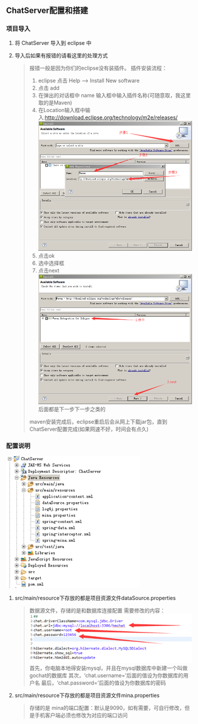 ## ChatServer配置和搭建

### 项目导入
1. 将 ChatServer 导入到 eclipse 中
2. 导入后如果有报错的请看这里的处理方式 

	> 报错一般是因为你们的eclipse没有装插件。
	> 插件安装流程：
	> 1. eclipse 点击 Help --> Install New software
	> 2. 点击 add
	> 3. 在弹出的对话框中 name 输入框中输入插件名称(可随意取，我这里取的是Maven)
	> 4. 在Location输入框中输入:http://download.eclipse.org/technology/m2e/releases/
	> ![icon](/说明/image_notice/install_maven_1.png)
	> 4. 点击ok
	> 5. 选中选择框
	> 6. 点击next
	> ![icon](/说明/image_notice/install_maven_2.png)
	> 后面都是下一步下一步之类的
	>
	> maven安装完成后，eclipse重启后会从网上下载jar包，直到ChatServer配置完成(如果网速不好，时间会有点久)




### 配置说明
![icon](/说明/image_notice/chat_server_1.png)

1. src/main/resource下存放的都是项目资源文件dataSource.properties
	
	> 数据源文件，存储的是和数据库连接配置
	> 需要修改的内容：
	> ![icon](/说明/image_notice/chat_server_2.png)
	> 首先，你电脑本地得安装mysql，并且在mysql数据库中新建一个叫做gochat的数据库
	> 其次，‘chat.username=’后面的值设为你数据库的用户名
	> 最后，‘chat.password=’后面的值设为你数据库的密码


2. src/main/resource下存放的都是项目资源文件mina.properties

	> 存储的是 mina的端口配置：默认是9090，如有需要，可自行修改，但是手机客户端必须也修改为对应的端口访问


